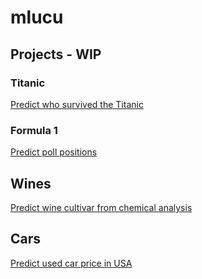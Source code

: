 # mlucu

## Projects - WIP

### Titanic 

[Predict who survived the Titanic](./titanic/titanic.ipynb)


### Formula 1

[Predict poll positions](https://github.com/NPGiorgi/f1ml)


## Wines 

[Predict wine cultivar from chemical analysis](./wines/wines.ipynb)


## Cars
[Predict used car price in USA](./cars/cars.ipynb)